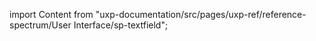 
import Content from "uxp-documentation/src/pages/uxp-ref/reference-spectrum/User Interface/sp-textfield";

<Content query="product=photoshop"/>
